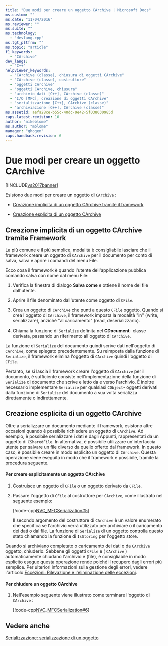 ```yaml
---
title: "Due modi per creare un oggetto CArchive | Microsoft Docs"
ms.custom: ""
ms.date: "11/04/2016"
ms.reviewer: ""
ms.suite: ""
ms.technology: 
  - "devlang-cpp"
ms.tgt_pltfrm: ""
ms.topic: "article"
f1_keywords: 
  - "CArchive"
dev_langs: 
  - "C++"
helpviewer_keywords: 
  - "CArchive (classe), chiusura di oggetti CArchive"
  - "CArchive (classe), costruttore"
  - "oggetti CArchive"
  - "oggetti CArchive, chiusura"
  - "archivio dati [C++], CArchive (classe)"
  - "I/O [MFC], creazione di oggetti CArchive"
  - "serializzazione [C++], CArchive (classe)"
  - "archiviazione [C++], CArchive (classe)"
ms.assetid: aefa28ce-b55c-40dc-9e42-5f038030985d
caps.latest.revision: 10
author: "mikeblome"
ms.author: "mblome"
manager: "ghogen"
caps.handback.revision: 6
---
```

# Due modi per creare un oggetto CArchive
[!INCLUDE[vs2017banner](../assembler/inline/includes/vs2017banner.md)]

Esistono due modi per creare un oggetto di `CArchive` :  
  
-   [Creazione implicita di un oggetto CArchive tramite il framework](#_core_implicit_creation_of_a_carchive_object_via_the_framework)  
  
-   [Creazione esplicita di un oggetto CArchive](#_core_explicit_creation_of_a_carchive_object)  
  
##  <a name="_core_implicit_creation_of_a_carchive_object_via_the_framework"></a> Creazione implicita di un oggetto CArchive tramite Framework  
 La più comune e il più semplice, modalità è consigliabile lasciare che il framework creare un oggetto di `CArchive` per il documento per conto di salva, salva e aprire i comandi del menu File.  
  
 Ecco cosa il framework è quando l'utente dell'applicazione pubblica comando salva con nome dal menu File:  
  
1.  Verifica la finestra di dialogo **Salva come** e ottiene il nome del file dall'utente.  
  
2.  Aprire il file denominato dall'utente come oggetto di `CFile`.  
  
3.  Crea un oggetto di `CArchive` che punti a questo `CFile` oggetto.  Quando si crea l'oggetto di `CArchive`, il framework imposta la modalità "in" \(write, serializzare\), anziché "al caricamento" \(read, deserializzarlo\).  
  
4.  Chiama la funzione di `Serialize` definita nel **CDocument**\- classe derivata, passando un riferimento all'oggetto di `CArchive`.  
  
 La funzione di `Serialize` del documento quindi scrive dati nell'oggetto di `CArchive`, come spiegato precedentemente.  Su reimposta dalla funzione di `Serialize`, il framework elimina l'oggetto di `CArchive` quindi l'oggetto di `CFile`.  
  
 Pertanto, se si lascia il framework creare l'oggetto di `CArchive` per il documento, è sufficiente consiste nell'implementazione della funzione di `Serialize` di documento che scrive e letto da e verso l'archivio.  È inoltre necessario implementare `Serialize` per qualsiasi `CObject`\- oggetti derivati dalla funzione di `Serialize` del documento a sua volta serializza direttamente o indirettamente.  
  
##  <a name="_core_explicit_creation_of_a_carchive_object"></a> Creazione esplicita di un oggetto CArchive  
 Oltre a serializzare un documento mediante il framework, esistono altre occasioni quando è possibile richiedere un oggetto di `CArchive`.  Ad esempio, è possibile serializzare i dati e dagli Appunti, rappresentati da un oggetto di `CSharedFile`.  In alternativa, è possibile utilizzare un'interfaccia utente per salvare un file diverso da quello offerto dal framework.  In questo caso, è possibile creare in modo esplicito un oggetto di `CArchive`.  Questa operazione viene eseguita in modo che il framework è possibile, tramite la procedura seguente.  
  
#### Per creare esplicitamente un oggetto CArchive  
  
1.  Costruisce un oggetto di `CFile` o un oggetto derivato da `CFile`.  
  
2.  Passare l'oggetto di `CFile` al costruttore per `CArchive`, come illustrato nel seguente esempio:  
  
     [!code-cpp[NVC_MFCSerialization#5](../mfc/codesnippet/CPP/two-ways-to-create-a-carchive-object_1.cpp)]  
  
     Il secondo argomento del costruttore di `CArchive` è un valore enumerato che specifica se l'archivio verrà utilizzato per archiviare o il caricamento dei dati o dal file.  La funzione di `Serialize` di un oggetto controlla questo stato chiamando la funzione di `IsStoring` per l'oggetto store.  
  
 Quando si archiviano completato o caricamento dei dati o da `CArchive` oggetto, chiuderlo.  Sebbene gli oggetti `CFile` e \( `CArchive` \) automaticamente chiudano l'archivio e \(file\), è consigliabile in modo esplicito esegue questa operazione rende poiché il recupero dagli errori più semplice.  Per ulteriori informazioni sulla gestione degli errori, vedere l'articolo [Eccezioni: Rilevazione e l'eliminazione delle eccezioni](../mfc/exceptions-catching-and-deleting-exceptions.md).  
  
#### Per chiudere un oggetto CArchive  
  
1.  Nell'esempio seguente viene illustrato come terminare l'oggetto di `CArchive` :  
  
     [!code-cpp[NVC_MFCSerialization#6](../mfc/codesnippet/CPP/two-ways-to-create-a-carchive-object_2.cpp)]  
  
## Vedere anche  
 [Serializzazione: serializzazione di un oggetto](../mfc/serialization-serializing-an-object.md)